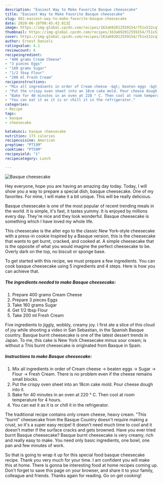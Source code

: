 ```yaml
---
description: "Easiest Way to Make Favorite Basque cheesecake"
title: "Easiest Way to Make Favorite Basque cheesecake"
slug: 881-easiest-way-to-make-favorite-basque-cheesecake
date: 2020-06-16T08:45:43.813Z
image: https://img-global.cpcdn.com/recipes/163a692012559154/751x532cq70/basque-cheesecake-recipe-main-photo.jpg
thumbnail: https://img-global.cpcdn.com/recipes/163a692012559154/751x532cq70/basque-cheesecake-recipe-main-photo.jpg
cover: https://img-global.cpcdn.com/recipes/163a692012559154/751x532cq70/basque-cheesecake-recipe-main-photo.jpg
author: Ernest Daniels
ratingvalue: 4.1
reviewcount: 6
recipeingredient:
- "400 grams Cream Cheese"
- "3 pieces Eggs"
- "160 grams Sugar"
- "1/2 tbsp Flour"
- "200 ml Fresh Cream"
recipeinstructions:
- "Mix all ingredients in order of Cream cheese -&gt; beaten eggs -&gt; Sugar -&gt; Flour -&gt; Fresh Cream. There is no problem even if the cheese remains small blocks."
- "Put the crispy oven sheet into an 18cm cake mold. Pour cheese dough into it."
- "Bake for 40 minutes in an oven at 220 ° C. Then cool at room temperature for 4 hours."
- "You can eat it as it is or chill it in the refrigerator."
categories:
- Recipe
tags:
- basque
- cheesecake

katakunci: basque cheesecake 
nutrition: 173 calories
recipecuisine: American
preptime: "PT33M"
cooktime: "PT59M"
recipeyield: "1"
recipecategory: Lunch

---
```



![Basque cheesecake](https://img-global.cpcdn.com/recipes/163a692012559154/751x532cq70/basque-cheesecake-recipe-main-photo.jpg)

Hey everyone, hope you are having an amazing day today. Today, I will show you a way to prepare a special dish, basque cheesecake. One of my favorites. For mine, I will make it a bit unique. This will be really delicious.

Basque cheesecake is one of the most popular of recent trending meals in the world. It is simple, it's fast, it tastes yummy. It is enjoyed by millions every day. They're nice and they look wonderful. Basque cheesecake is something which I have loved my whole life.

This cheesecake is the alter ego to the classic New York-style cheesecake with a press-in cookie Inspired by a Basque version, this is the cheesecake that wants to get burnt, cracked, and cooked at. A simple cheesecake that is the opposite of what you would imagine the perfect cheesecake to be. Overly dark on the top, no biscuit or sponge base.


To get started with this recipe, we must prepare a few ingredients. You can cook basque cheesecake using 5 ingredients and 4 steps. Here is how you can achieve that.

<!--inarticleads1-->

##### The ingredients needed to make Basque cheesecake:

1. Prepare 400 grams Cream Cheese
1. Prepare 3 pieces Eggs
1. Take 160 grams Sugar
1. Get 1/2 tbsp Flour
1. Take 200 ml Fresh Cream


Five ingredients to jiggly, wobbly, creamy joy. I first ate a slice of this cloud of joy while shooting a video in San Sebastian, in the Spanish Basque country. Basque burnt cheesecake is one of the latest dessert trends in Japan. To me, this cake is New York Cheesecake minus sour cream; is without a This burnt cheesecake is originated from Basque in Spain. 

<!--inarticleads2-->

##### Instructions to make Basque cheesecake:

1. Mix all ingredients in order of Cream cheese -&gt; beaten eggs -&gt; Sugar -&gt; Flour -&gt; Fresh Cream. There is no problem even if the cheese remains small blocks.
1. Put the crispy oven sheet into an 18cm cake mold. Pour cheese dough into it.
1. Bake for 40 minutes in an oven at 220 ° C. Then cool at room temperature for 4 hours.
1. You can eat it as it is or chill it in the refrigerator.


The traditional recipe contains only cream cheese, heavy cream. &#34;This &#34;burnt&#34; cheesecake from the Basque Country doesn&#39;t require making a crust, so it&#39;s a super easy recipe! It doesn&#39;t need much time to cool and it doesn&#39;t matter if the surface cracks and gets browned. Have you ever tried burnt Basque cheesecake? Basque burnt cheesecake is very creamy, rich and really easy to make. You need only basic ingredients, one bowl, one pan and few minutes of work. 

So that is going to wrap it up for this special food basque cheesecake recipe. Thank you very much for your time. I am confident you will make this at home. There is gonna be interesting food at home recipes coming up. Don't forget to save this page on your browser, and share it to your family, colleague and friends. Thanks again for reading. Go on get cooking!
